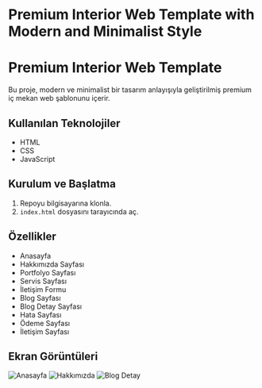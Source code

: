 # Premium Interior Web Template with Modern and Minimalist Style

# Premium Interior Web Template

Bu proje, modern ve minimalist bir tasarım anlayışıyla geliştirilmiş premium iç mekan web şablonunu içerir.

## Kullanılan Teknolojiler

- HTML
- CSS
- JavaScript

## Kurulum ve Başlatma

1. Repoyu bilgisayarına klonla.
2. `index.html` dosyasını tarayıcında aç.

## Özellikler

- Anasayfa
- Hakkımızda Sayfası
- Portfolyo Sayfası
- Servis Sayfası
- İletişim Formu
- Blog Sayfası
- Blog Detay Sayfası
- Hata  Sayfası
- Ödeme Sayfası
- İletişim Sayfası

## Ekran Görüntüleri

![Anasayfa](screenshots/anasayfa.jpg)
![Hakkımızda](screenshots/hakkimizda.jpg)
![Blog Detay](screenshots/blogdetay.jpg)

